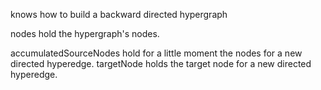 knows how to build a backward directed hypergraph

nodes hold the hypergraph's nodes.

accumulatedSourceNodes  hold for a little moment the nodes for a new directed hyperedge.
targetNode holds the target node for a new directed hyperedge.

